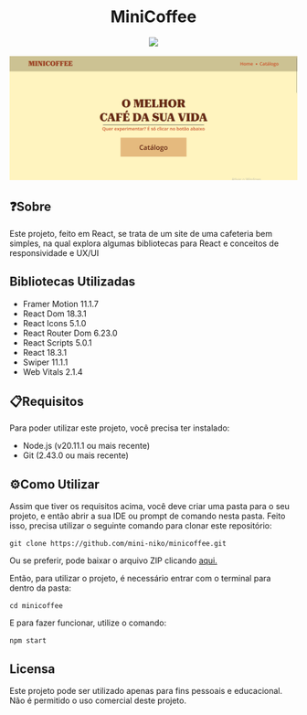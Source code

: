 <h1 style="text-align: center">MiniCoffee</h1>

<div align="center">
    <img src="https://img.shields.io/badge/Status-Em%20desenvolvimento-yellow" />
    <p></p>
    <img src="./imgs//image.png" />
</div>
<p></p>

## ❓Sobre
Este projeto, feito em React, se trata de um site de uma cafeteria bem simples, na qual explora algumas bibliotecas para React e conceitos de responsividade e UX/UI

## Bibliotecas Utilizadas

- Framer Motion 11.1.7
- React Dom 18.3.1
- React Icons 5.1.0
- React Router Dom 6.23.0
- React Scripts 5.0.1
- React 18.3.1
- Swiper 11.1.1
- Web Vitals 2.1.4

## 📋Requisitos
Para poder utilizar este projeto, você precisa ter instalado:

- Node.js (v20.11.1 ou mais recente)
- Git (2.43.0 ou mais recente)

## ⚙️Como Utilizar
Assim que tiver os requisitos acima, você deve criar uma pasta para o seu projeto, e então abrir a sua IDE ou prompt de comando nesta pasta. Feito isso, precisa utilizar o seguinte comando para clonar este repositório:

```
git clone https://github.com/mini-niko/minicoffee.git
```

Ou se preferir, pode baixar o arquivo ZIP clicando [aqui.](https://github.com/mini-niko/minicoffee/archive/refs/heads/main.zip)

Então, para utilizar o projeto, é necessário entrar com o terminal para dentro da pasta:

```
cd minicoffee
```

E para fazer funcionar, utilize o comando:

```
npm start
```

## Licensa
Este projeto pode ser utilizado apenas para fins pessoais e educacional. Não é permitido o uso comercial deste projeto.